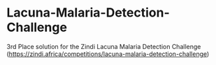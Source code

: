 # Lacuna-Malaria-Detection-Challenge
3rd Place solution for the Zindi Lacuna Malaria Detection Challenge (https://zindi.africa/competitions/lacuna-malaria-detection-challenge)

